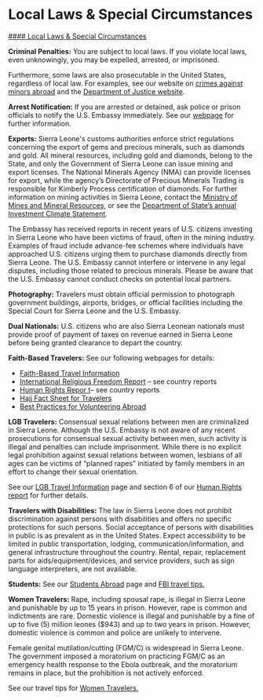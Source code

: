 # Local Laws & Special Circumstances

[#### Local Laws & Special Circumstances](javascript:void(0); "Local Laws & Special Circumstances")

**Criminal Penalties:** You are subject to local laws. If you violate local laws, even unknowingly, you may be expelled, arrested, or imprisoned.

Furthermore, some laws are also prosecutable in the United States, regardless of local law. For examples, see our website on [crimes against minors abroad](https://travel.state.gov/content/travel/en/international-travel/emergencies/arrest-detention/crimes-against-minors.html) and the [Department of Justice website](https://www.justice.gov/archives/jm/criminal-resource-manual-1617-extraterritorial-criminal-jurisdiction-18-usc-112-878-970-1116).

**Arrest Notification:** If you are arrested or detained, ask police or prison officials to notify the U.S. Embassy immediately. See our [webpage](https://travel.state.gov/content/travel/en/international-travel/emergencies/arrest-detention.html) for further information.

**Exports:** Sierra Leone's customs authorities enforce strict regulations concerning the export of gems and precious minerals, such as diamonds and gold. All mineral resources, including gold and diamonds, belong to the State, and only the Government of Sierra Leone can issue mining and export licenses. The National Minerals Agency (NMA) can provide licenses for export, while the agency’s Directorate of Precious Minerals Trading is responsible for Kimberly Process certification of diamonds. For further information on mining activities in Sierra Leone, contact the [Ministry of Mines and Mineral Resources](http://www.slminerals.org/), or see the [Department of State’s annual Investment Climate Statement](https://www.state.gov/investment-climate-statements/).

The Embassy has received reports in recent years of U.S. citizens investing in Sierra Leone who have been victims of fraud, often in the mining industry. Examples of fraud include advance-fee schemes where individuals have approached U.S. citizens urging them to purchase diamonds directly from Sierra Leone. The U.S. Embassy cannot interfere or intervene in any legal disputes, including those related to precious minerals. Please be aware that the U.S. Embassy cannot conduct checks on potential local partners.

**Photography:** Travelers must obtain official permission to photograph government buildings, airports, bridges, or official facilities including the Special Court for Sierra Leone and the U.S. Embassy.

**Dual Nationals:** U.S. citizens who are also Sierra Leonean nationals must provide proof of payment of taxes on revenue earned in Sierra Leone before being granted clearance to depart the country.

**Faith-Based Travelers:** See our following webpages for details:

* [Faith-Based Travel Information](https://travel.state.gov/content/travel/en/international-travel/before-you-go/travelers-with-special-considerations/faith-based-travel.html)
* [International Religious Freedom Report](https://www.state.gov/reports/2019-report-on-international-religious-freedom/) – see country reports
* [Human Rights Repor t](https://www.state.gov/reports/2019-country-reports-on-human-rights-practices/)– see country reports
* [Hajj Fact Sheet for Travelers](https://travel.state.gov/content/travel/en/international-travel/before-you-go/travelers-with-special-considerations/hajj-umrah.html)
* [Best Practices for Volunteering Abroad](https://travel.state.gov/content/travel/en/international-travel/before-you-go/travelers-with-special-considerations/volunteering-abroad.html)

**LGB Travelers:** Consensual sexual relations between men are criminalized in Sierra Leone. Although the U.S. Embassy is not aware of any recent prosecutions for consensual sexual activity between men, such activity is illegal and penalties can include imprisonment. While there is no explicit legal prohibition against sexual relations between women, lesbians of all ages can be victims of “planned rapes” initiated by family members in an effort to change their sexual orientation.

See our [LGB Travel Information](https://travel.state.gov/content/travel/en/international-travel/before-you-go/travelers-with-special-considerations/lgbti.html) page and section 6 of our [Human Rights report](https://www.state.gov/reports-bureau-of-democracy-human-rights-and-labor/country-reports-on-human-rights-practices/) for further details.

**Travelers with Disabilities:** The law in Sierra Leone does not prohibit discrimination against persons with disabilities and offers no specific protections for such persons. Social acceptance of persons with disabilities in public is as prevalent as in the United States. Expect accessibility to be limited in public transportation, lodging, communication/information, and general infrastructure throughout the country. Rental, repair, replacement parts for aids/equipment/devices, and service providers, such as sign language interpreters, are not available.

**Students:** See our [Students Abroad](https://travel.state.gov/content/travel/en/international-travel/before-you-go/travelers-with-special-considerations/students.html) page and [FBI travel tips.](https://ucr.fbi.gov/investigate/counterintelligence/student-brochure)

**Women Travelers:** Rape, including spousal rape, is illegal in Sierra Leone and punishable by up to 15 years in prison. However, rape is common and indictments are rare. Domestic violence is illegal and punishable by a fine of up to five (5) million leones ($943) and up to two years in prison. However, domestic violence is common and police are unlikely to intervene.

Female genital mutilation/cutting (FGM/C) is widespread in Sierra Leone. The government imposed a moratorium on practicing FGM/C as an emergency health response to the Ebola outbreak, and the moratorium remains in place, but the prohibition is not actively enforced.

See our travel tips for [Women Travelers.](https://travel.state.gov/content/travel/en/international-travel/before-you-go/travelers-with-special-considerations/women-travelers.html)